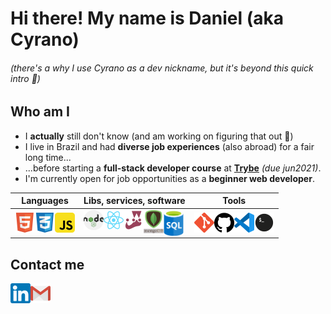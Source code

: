 # Hi there! My name is Daniel (aka Cyrano)
###### (there's a why I use Cyrano as a dev nickname, but it's beyond this quick intro 🙂)

## Who am I

- I **actually** still don't know (and am working on figuring that out 🌙)
- I live in Brazil and had **diverse job experiences** (also abroad) for a fair long time...
- ...before starting a **full-stack developer course** at [**Trybe**](https://www.betrybe.com/) *(due jun2021)*.
- I'm currently open for job opportunities as a **beginner web developer**.

<table>
  <tr>
    <th>Languages</th>
    <th>Libs, services, software</th>
    <th>Tools</th>
  </tr>
  <tbody>
    <tr>
      <td>
        <img align="left" alt="HTML5" width="32px" src="./icons/html5.png" />
        <img align="left" alt="CSS3" width="32px" src="./icons/css3.png" />
        <img align="left" alt="JavaScript" width="32px" src="./icons/javascript.png" />
      </td>
      <td>
        <img align="left" alt="nodejs" width="32px" src="./icons/nodejs.png" />
        <img align="left" alt="React" width="32px" src="./icons/react.png" />
        <img align="left" alt="Jest" width="32px" src="./icons/jest.png" />
        <img align="left" alt="mongodb" width="32px" src="./icons/mongodb.png" />
        <img align="left" alt="sql" width="32px" src="./icons/sql.png" />
      </td>
      <td>
        <img align="left" alt="Git" width="32px" src="./icons/git.png" />
        <img align="left" alt="GitHub" width="32px" src="./icons/github.png" />
        <img align="left" alt="Visual Studio Code" width="32px" src="./icons/vscode.png" />
        <img align="left" alt="Terminal" width="32px" src="./icons/terminal.png" />
      </td>
    </tr>
  </tbody>
</table>

## Contact me
[<img align="left" alt="linkedIn" width="32px" src="./icons/linkedin.png" />](https://www.linkedin.com/in/danielmadsenmelo)
[<img align="left" alt="email" width="32px" src="./icons/gmail.png" />](mailto:cyrano@cyranowebdev.com)
